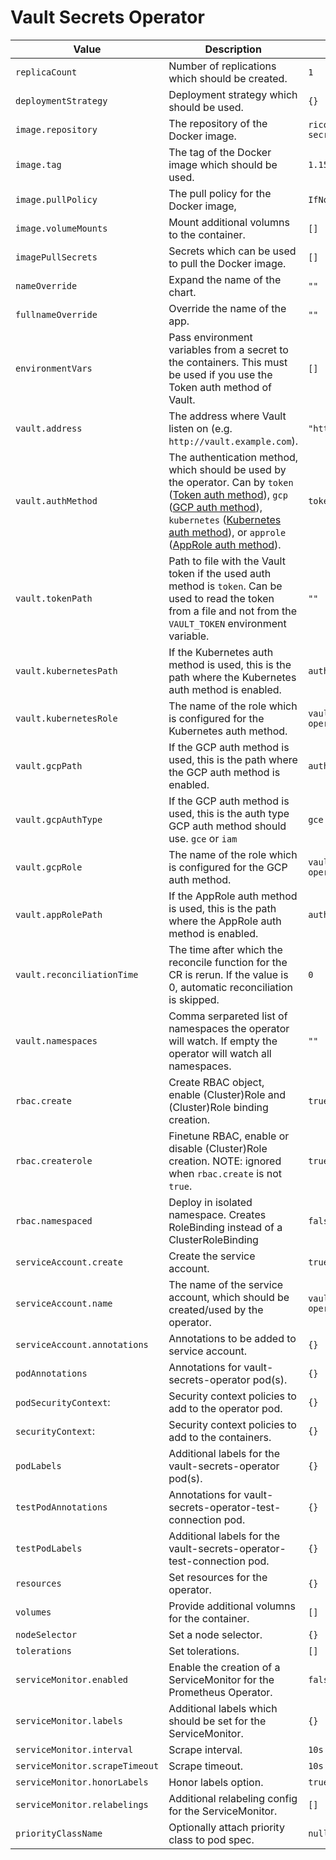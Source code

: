 # Vault Secrets Operator

| Value | Description | Default |
| ----- | ----------- | ------- |
| `replicaCount` | Number of replications which should be created. | `1` |
| `deploymentStrategy` | Deployment strategy which should be used. | `{}` |
| `image.repository` | The repository of the Docker image. | `ricoberger/vault-secrets-operator` |
| `image.tag` | The tag of the Docker image which should be used. | `1.15.2` |
| `image.pullPolicy` | The pull policy for the Docker image, | `IfNotPresent` |
| `image.volumeMounts` | Mount additional volumns to the container. | `[]` |
| `imagePullSecrets` | Secrets which can be used to pull the Docker image. | `[]` |
| `nameOverride` | Expand the name of the chart. | `""` |
| `fullnameOverride` | Override the name of the app. | `""` |
| `environmentVars` | Pass environment variables from a secret to the containers. This must be used if you use the Token auth method of Vault. | `[]` |
| `vault.address` | The address where Vault listen on (e.g. `http://vault.example.com`). | `"http://vault:8200"` |
| `vault.authMethod` | The authentication method, which should be used by the operator. Can by `token` ([Token auth method](https://www.vaultproject.io/docs/auth/token.html)), `gcp` ([GCP auth method](https://www.vaultproject.io/docs/auth/gcp)), `kubernetes` ([Kubernetes auth method](https://www.vaultproject.io/docs/auth/kubernetes.html)), or `approle` ([AppRole auth method](https://www.vaultproject.io/docs/auth/approle)). | `token` |
| `vault.tokenPath` | Path to file with the Vault token if the used auth method is `token`. Can be used to read the token from a file and not from the  `VAULT_TOKEN` environment variable. | `""` |
| `vault.kubernetesPath` | If the Kubernetes auth method is used, this is the path where the Kubernetes auth method is enabled. | `auth/kubernetes` |
| `vault.kubernetesRole` | The name of the role which is configured for the Kubernetes auth method. | `vault-secrets-operator` |
| `vault.gcpPath` | If the GCP auth method is used, this is the path where the GCP auth method is enabled. | `auth/gcp` |
| `vault.gcpAuthType` | If the GCP auth method is used, this is the auth type GCP auth method should use. `gce` or `iam` | `gce` |
| `vault.gcpRole` | The name of the role which is configured for the GCP auth method. | `vault-secrets-operator` |
| `vault.appRolePath` | If the AppRole auth method is used, this is the path where the AppRole auth method is enabled. | `auth/approle` |
| `vault.reconciliationTime` | The time after which the reconcile function for the CR is rerun. If the value is 0, automatic reconciliation is skipped. | `0` |
| `vault.namespaces` | Comma serpareted list of namespaces the operator will watch. If empty the operator will watch all namespaces. | `""` |
| `rbac.create` | Create RBAC object, enable (Cluster)Role and (Cluster)Role binding creation. | `true` |
| `rbac.createrole` | Finetune RBAC, enable or disable (Cluster)Role creation. NOTE: ignored when `rbac.create` is not `true`. | `true` |
| `rbac.namespaced` | Deploy in isolated namespace. Creates RoleBinding instead of a ClusterRoleBinding | `false` |
| `serviceAccount.create` | Create the service account. | `true` |
| `serviceAccount.name` | The name of the service account, which should be created/used by the operator. | `vault-secrets-operator` |
| `serviceAccount.annotations` | Annotations to be added to service account. | `{}` |
| `podAnnotations` | Annotations for vault-secrets-operator pod(s). | `{}` |
| `podSecurityContext`: | Security context policies to add to the operator pod. | `{}` |
| `securityContext`: | Security context policies to add to the containers. | `{}` |
| `podLabels` | Additional labels for the vault-secrets-operator pod(s). | `{}` |
| `testPodAnnotations` | Annotations for vault-secrets-operator-test-connection pod. | `{}` |
| `testPodLabels` | Additional labels for the vault-secrets-operator-test-connection pod. | `{}` |
| `resources` | Set resources for the operator. | `{}` |
| `volumes` | Provide additional volumns for the container. | `[]` |
| `nodeSelector` | Set a node selector. | `{}` |
| `tolerations` | Set tolerations. | `[]` |
| `serviceMonitor.enabled` | Enable the creation of a ServiceMonitor for the Prometheus Operator. | `false` |
| `serviceMonitor.labels` | Additional labels which should be set for the ServiceMonitor. | `{}` |
| `serviceMonitor.interval` | Scrape interval. | `10s` |
| `serviceMonitor.scrapeTimeout` | Scrape timeout. | `10s` |
| `serviceMonitor.honorLabels` | Honor labels option. | `true` |
| `serviceMonitor.relabelings` | Additional relabeling config for the ServiceMonitor. | `[]` |
| `priorityClassName` | Optionally attach priority class to pod spec. | `null` |
